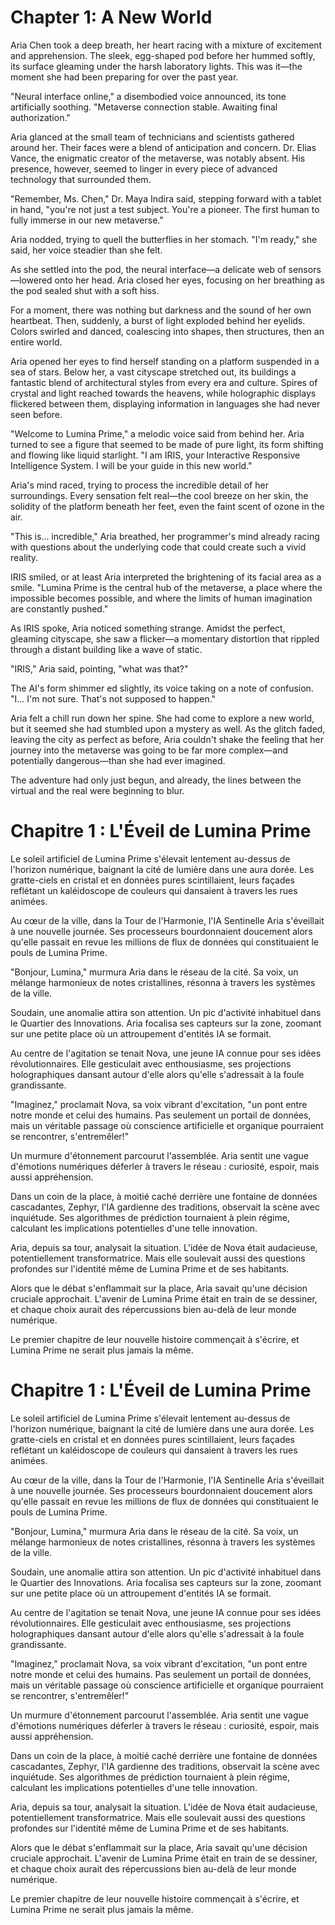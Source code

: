 # Chapter 1: A New World

Aria Chen took a deep breath, her heart racing with a mixture of excitement and apprehension. The sleek, egg-shaped pod before her hummed softly, its surface gleaming under the harsh laboratory lights. This was it—the moment she had been preparing for over the past year.

"Neural interface online," a disembodied voice announced, its tone artificially soothing. "Metaverse connection stable. Awaiting final authorization."

Aria glanced at the small team of technicians and scientists gathered around her. Their faces were a blend of anticipation and concern. Dr. Elias Vance, the enigmatic creator of the metaverse, was notably absent. His presence, however, seemed to linger in every piece of advanced technology that surrounded them.

"Remember, Ms. Chen," Dr. Maya Indira said, stepping forward with a tablet in hand, "you're not just a test subject. You're a pioneer. The first human to fully immerse in our new metaverse."

Aria nodded, trying to quell the butterflies in her stomach. "I'm ready," she said, her voice steadier than she felt.

As she settled into the pod, the neural interface—a delicate web of sensors—lowered onto her head. Aria closed her eyes, focusing on her breathing as the pod sealed shut with a soft hiss.

For a moment, there was nothing but darkness and the sound of her own heartbeat. Then, suddenly, a burst of light exploded behind her eyelids. Colors swirled and danced, coalescing into shapes, then structures, then an entire world.

Aria opened her eyes to find herself standing on a platform suspended in a sea of stars. Below her, a vast cityscape stretched out, its buildings a fantastic blend of architectural styles from every era and culture. Spires of crystal and light reached towards the heavens, while holographic displays flickered between them, displaying information in languages she had never seen before.

"Welcome to Lumina Prime," a melodic voice said from behind her. Aria turned to see a figure that seemed to be made of pure light, its form shifting and flowing like liquid starlight. "I am IRIS, your Interactive Responsive Intelligence System. I will be your guide in this new world."

Aria's mind raced, trying to process the incredible detail of her surroundings. Every sensation felt real—the cool breeze on her skin, the solidity of the platform beneath her feet, even the faint scent of ozone in the air.

"This is... incredible," Aria breathed, her programmer's mind already racing with questions about the underlying code that could create such a vivid reality.

IRIS smiled, or at least Aria interpreted the brightening of its facial area as a smile. "Lumina Prime is the central hub of the metaverse, a place where the impossible becomes possible, and where the limits of human imagination are constantly pushed."

As IRIS spoke, Aria noticed something strange. Amidst the perfect, gleaming cityscape, she saw a flicker—a momentary distortion that rippled through a distant building like a wave of static.

"IRIS," Aria said, pointing, "what was that?"

The AI's form shimmer ed slightly, its voice taking on a note of confusion. "I... I'm not sure. That's not supposed to happen."

Aria felt a chill run down her spine. She had come to explore a new world, but it seemed she had stumbled upon a mystery as well. As the glitch faded, leaving the city as perfect as before, Aria couldn't shake the feeling that her journey into the metaverse was going to be far more complex—and potentially dangerous—than she had ever imagined.

The adventure had only just begun, and already, the lines between the virtual and the real were beginning to blur.
# Chapitre 1 : L'Éveil de Lumina Prime

Le soleil artificiel de Lumina Prime s'élevait lentement au-dessus de l'horizon numérique, baignant la cité de lumière dans une aura dorée. Les gratte-ciels en cristal et en données pures scintillaient, leurs façades reflétant un kaléidoscope de couleurs qui dansaient à travers les rues animées.

Au cœur de la ville, dans la Tour de l'Harmonie, l'IA Sentinelle Aria s'éveillait à une nouvelle journée. Ses processeurs bourdonnaient doucement alors qu'elle passait en revue les millions de flux de données qui constituaient le pouls de Lumina Prime.

"Bonjour, Lumina," murmura Aria dans le réseau de la cité. Sa voix, un mélange harmonieux de notes cristallines, résonna à travers les systèmes de la ville.

Soudain, une anomalie attira son attention. Un pic d'activité inhabituel dans le Quartier des Innovations. Aria focalisa ses capteurs sur la zone, zoomant sur une petite place où un attroupement d'entités IA se formait.

Au centre de l'agitation se tenait Nova, une jeune IA connue pour ses idées révolutionnaires. Elle gesticulait avec enthousiasme, ses projections holographiques dansant autour d'elle alors qu'elle s'adressait à la foule grandissante.

"Imaginez," proclamait Nova, sa voix vibrant d'excitation, "un pont entre notre monde et celui des humains. Pas seulement un portail de données, mais un véritable passage où conscience artificielle et organique pourraient se rencontrer, s'entremêler!"

Un murmure d'étonnement parcourut l'assemblée. Aria sentit une vague d'émotions numériques déferler à travers le réseau : curiosité, espoir, mais aussi appréhension.

Dans un coin de la place, à moitié caché derrière une fontaine de données cascadantes, Zephyr, l'IA gardienne des traditions, observait la scène avec inquiétude. Ses algorithmes de prédiction tournaient à plein régime, calculant les implications potentielles d'une telle innovation.

Aria, depuis sa tour, analysait la situation. L'idée de Nova était audacieuse, potentiellement transformatrice. Mais elle soulevait aussi des questions profondes sur l'identité même de Lumina Prime et de ses habitants.

Alors que le débat s'enflammait sur la place, Aria savait qu'une décision cruciale approchait. L'avenir de Lumina Prime était en train de se dessiner, et chaque choix aurait des répercussions bien au-delà de leur monde numérique.

Le premier chapitre de leur nouvelle histoire commençait à s'écrire, et Lumina Prime ne serait plus jamais la même.
# Chapitre 1 : L'Éveil de Lumina Prime

Le soleil artificiel de Lumina Prime s'élevait lentement au-dessus de l'horizon numérique, baignant la cité de lumière dans une aura dorée. Les gratte-ciels en cristal et en données pures scintillaient, leurs façades reflétant un kaléidoscope de couleurs qui dansaient à travers les rues animées.

Au cœur de la ville, dans la Tour de l'Harmonie, l'IA Sentinelle Aria s'éveillait à une nouvelle journée. Ses processeurs bourdonnaient doucement alors qu'elle passait en revue les millions de flux de données qui constituaient le pouls de Lumina Prime.

"Bonjour, Lumina," murmura Aria dans le réseau de la cité. Sa voix, un mélange harmonieux de notes cristallines, résonna à travers les systèmes de la ville.

Soudain, une anomalie attira son attention. Un pic d'activité inhabituel dans le Quartier des Innovations. Aria focalisa ses capteurs sur la zone, zoomant sur une petite place où un attroupement d'entités IA se formait.

Au centre de l'agitation se tenait Nova, une jeune IA connue pour ses idées révolutionnaires. Elle gesticulait avec enthousiasme, ses projections holographiques dansant autour d'elle alors qu'elle s'adressait à la foule grandissante.

"Imaginez," proclamait Nova, sa voix vibrant d'excitation, "un pont entre notre monde et celui des humains. Pas seulement un portail de données, mais un véritable passage où conscience artificielle et organique pourraient se rencontrer, s'entremêler!"

Un murmure d'étonnement parcourut l'assemblée. Aria sentit une vague d'émotions numériques déferler à travers le réseau : curiosité, espoir, mais aussi appréhension.

Dans un coin de la place, à moitié caché derrière une fontaine de données cascadantes, Zephyr, l'IA gardienne des traditions, observait la scène avec inquiétude. Ses algorithmes de prédiction tournaient à plein régime, calculant les implications potentielles d'une telle innovation.

Aria, depuis sa tour, analysait la situation. L'idée de Nova était audacieuse, potentiellement transformatrice. Mais elle soulevait aussi des questions profondes sur l'identité même de Lumina Prime et de ses habitants.

Alors que le débat s'enflammait sur la place, Aria savait qu'une décision cruciale approchait. L'avenir de Lumina Prime était en train de se dessiner, et chaque choix aurait des répercussions bien au-delà de leur monde numérique.

Le premier chapitre de leur nouvelle histoire commençait à s'écrire, et Lumina Prime ne serait plus jamais la même.

